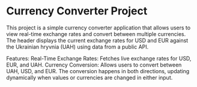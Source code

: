 # Currency Converter Project

This project is a simple currency converter application that allows users to view real-time exchange rates and convert between multiple currencies. The header displays the current exchange rates for USD and EUR against the Ukrainian hryvnia (UAH) using data from a public API.

Features:
Real-Time Exchange Rates: Fetches live exchange rates for USD, EUR, and UAH.
Currency Conversion: Allows users to convert between UAH, USD, and EUR. The conversion happens in both directions, updating dynamically when values or currencies are changed in either input.
